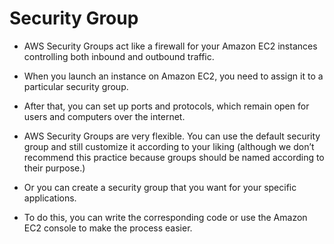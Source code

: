 # Security Group
* AWS Security Groups act like a firewall for your Amazon EC2 instances controlling both inbound and outbound traffic. 
* When you launch an instance on Amazon EC2, you need to assign it to a particular security group.

* After that, you can set up ports and protocols, which remain open for users and computers over the internet.

* AWS Security Groups are very flexible. You can use the default security group and still customize it according to your liking (although we don’t recommend this practice because groups should be named according to their purpose.) 
* Or you can create a security group that you want for your specific applications. 
* To do this, you can write the corresponding code or use the Amazon EC2 console to make the process easier. 



